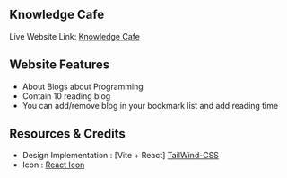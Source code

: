 ## Knowledge Cafe

Live Website Link: [Knowledge Cafe](https://knowledge-cafe-labbie.netlify.app/)

## Website Features

- About Blogs about Programming
- Contain 10 reading blog
- You can add/remove blog in your bookmark list and add reading time

## Resources & Credits

- Design Implementation : [Vite + React]
  [TailWind-CSS](https://tailwindcss.com/docs/installation)
- Icon : [React Icon](https://react-icons.github.io/react-icons/)
